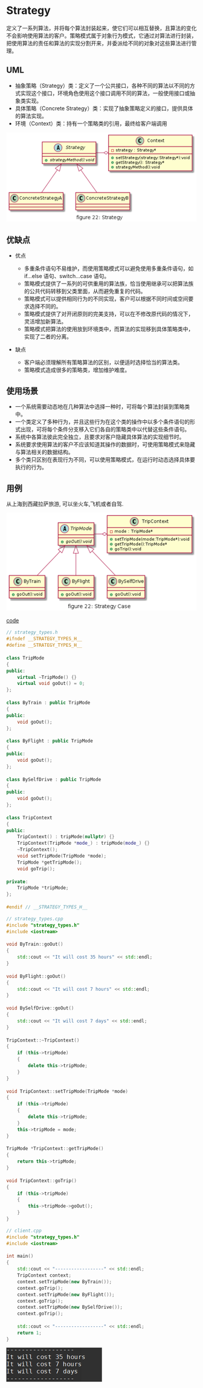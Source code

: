 # Strategy

定义了一系列算法，并将每个算法封装起来，使它们可以相互替换，且算法的变化不会影响使用算法的客户。策略模式属于对象行为模式，它通过对算法进行封装，把使用算法的责任和算法的实现分割开来，并委派给不同的对象对这些算法进行管理。


## UML

* 抽象策略（Strategy）类：定义了一个公共接口，各种不同的算法以不同的方式实现这个接口，环境角色使用这个接口调用不同的算法，一般使用接口或抽象类实现。
* 具体策略（Concrete Strategy）类：实现了抽象策略定义的接口，提供具体的算法实现。
* 环境（Context）类：持有一个策略类的引用，最终给客户端调用

![figure22_strategy](img/figure22_strategy.png)

## 优缺点

* 优点
  * 多重条件语句不易维护，而使用策略模式可以避免使用多重条件语句，如 if...else 语句、switch...case 语句。
  * 策略模式提供了一系列的可供重用的算法族，恰当使用继承可以把算法族的公共代码转移到父类里面，从而避免重复的代码。
  * 策略模式可以提供相同行为的不同实现，客户可以根据不同时间或空间要求选择不同的。
  * 策略模式提供了对开闭原则的完美支持，可以在不修改原代码的情况下，灵活增加新算法。
  * 策略模式把算法的使用放到环境类中，而算法的实现移到具体策略类中，实现了二者的分离。

* 缺点
  * 客户端必须理解所有策略算法的区别，以便适时选择恰当的算法类。
  * 策略模式造成很多的策略类，增加维护难度。


## 使用场景

* 一个系统需要动态地在几种算法中选择一种时，可将每个算法封装到策略类中。
* 一个类定义了多种行为，并且这些行为在这个类的操作中以多个条件语句的形式出现，可将每个条件分支移入它们各自的策略类中以代替这些条件语句。
* 系统中各算法彼此完全独立，且要求对客户隐藏具体算法的实现细节时。
* 系统要求使用算法的客户不应该知道其操作的数据时，可使用策略模式来隐藏与算法相关的数据结构。
* 多个类只区别在表现行为不同，可以使用策略模式，在运行时动态选择具体要执行的行为。



## 用例

从上海到西藏拉萨旅游, 可以坐火车,飞机或者自驾.

![figure22_strategy_case](img/figure22_strategy_case.png)

[code](../code/22_strategy)

```c++
// strategy_types.h
#ifndef __STRATEGY_TYPES_H__
#define __STRATEGY_TYPES_H__

class TripMode
{
public:
    virtual ~TripMode() {}
    virtual void goOut() = 0;
};

class ByTrain : public TripMode
{
public:
    void goOut();
};

class ByFlight : public TripMode
{
public:
    void goOut();
};

class BySelfDrive : public TripMode
{
public:
    void goOut();
};

class TripContext
{
public:
    TripContext() : tripMode(nullptr) {}
    TripContext(TripMode *mode_) : tripMode(mode_) {}
    ~TripContext();
    void setTripMode(TripMode *mode);
    TripMode *getTripMode();
    void goTrip();

private:
    TripMode *tripMode;
};

#endif // __STRATEGY_TYPES_H__
```

```c++
// strategy_types.cpp
#include "strategy_types.h"
#include <iostream>

void ByTrain::goOut()
{
    std::cout << "It will cost 35 hours" << std::endl;
}

void ByFlight::goOut()
{
    std::cout << "It will cost 7 hours" << std::endl;
}

void BySelfDrive::goOut()
{
    std::cout << "It will cost 7 days" << std::endl;
}

TripContext::~TripContext()
{
    if (this->tripMode)
    {
        delete this->tripMode;
    }
}

void TripContext::setTripMode(TripMode *mode)
{
    if (this->tripMode)
    {
        delete this->tripMode;
    }
    this->tripMode = mode;
}

TripMode *TripContext::getTripMode()
{
    return this->tripMode;
}

void TripContext::goTrip()
{
    if (this->tripMode)
    {
        this->tripMode->goOut();
    }
}
```

```c++
// client.cpp
#include "strategy_types.h"
#include <iostream>

int main()
{
    std::cout << "------------------" << std::endl;
    TripContext context;
    context.setTripMode(new ByTrain());
    context.goTrip();
    context.setTripMode(new ByFlight());
    context.goTrip();
    context.setTripMode(new BySelfDrive());
    context.goTrip();

    std::cout << "------------------" << std::endl;
    return 1;
}
```

![result](../code/22_strategy/result.png)